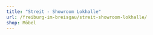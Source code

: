```yaml
---
title: "Streit - Showroom Lokhalle"
url: /freiburg-im-breisgau/streit-showroom-lokhalle/
shop: Möbel
---
```

